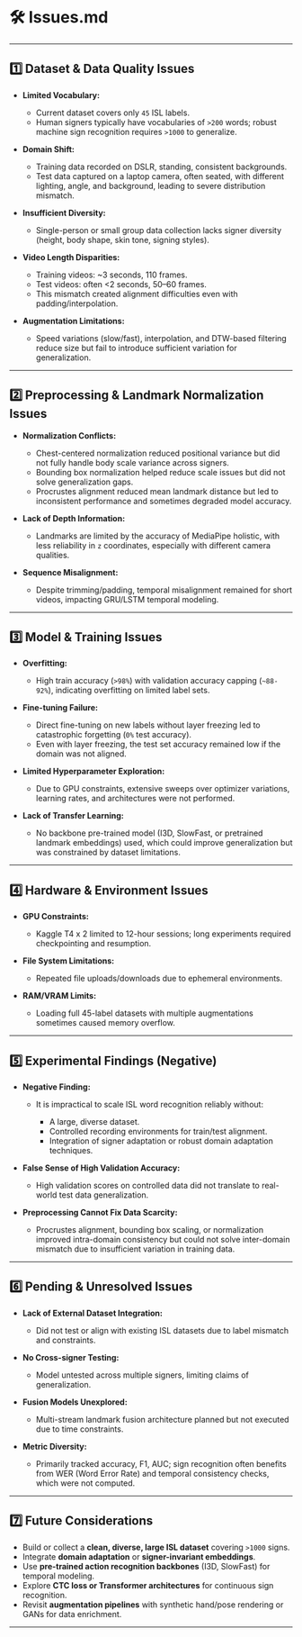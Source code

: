 # 🛠️ Issues.md

---
## 1️⃣ Dataset & Data Quality Issues

* **Limited Vocabulary:**

  * Current dataset covers only `45` ISL labels.
  * Human signers typically have vocabularies of `>200` words; robust machine sign recognition requires `>1000` to generalize.
* **Domain Shift:**

  * Training data recorded on DSLR, standing, consistent backgrounds.
  * Test data captured on a laptop camera, often seated, with different lighting, angle, and background, leading to severe distribution mismatch.
* **Insufficient Diversity:**

  * Single-person or small group data collection lacks signer diversity (height, body shape, skin tone, signing styles).
* **Video Length Disparities:**

  * Training videos: \~3 seconds, 110 frames.
  * Test videos: often <2 seconds, 50–60 frames.
  * This mismatch created alignment difficulties even with padding/interpolation.
* **Augmentation Limitations:**

  * Speed variations (slow/fast), interpolation, and DTW-based filtering reduce size but fail to introduce sufficient variation for generalization.

---

## 2️⃣ Preprocessing & Landmark Normalization Issues

* **Normalization Conflicts:**

  * Chest-centered normalization reduced positional variance but did not fully handle body scale variance across signers.
  * Bounding box normalization helped reduce scale issues but did not solve generalization gaps.
  * Procrustes alignment reduced mean landmark distance but led to inconsistent performance and sometimes degraded model accuracy.
* **Lack of Depth Information:**

  * Landmarks are limited by the accuracy of MediaPipe holistic, with less reliability in `z` coordinates, especially with different camera qualities.
* **Sequence Misalignment:**

  * Despite trimming/padding, temporal misalignment remained for short videos, impacting GRU/LSTM temporal modeling.

---

## 3️⃣ Model & Training Issues

* **Overfitting:**

  * High train accuracy (`>98%`) with validation accuracy capping (`~88-92%`), indicating overfitting on limited label sets.
* **Fine-tuning Failure:**

  * Direct fine-tuning on new labels without layer freezing led to catastrophic forgetting (`0%` test accuracy).
  * Even with layer freezing, the test set accuracy remained low if the domain was not aligned.
* **Limited Hyperparameter Exploration:**

  * Due to GPU constraints, extensive sweeps over optimizer variations, learning rates, and architectures were not performed.
* **Lack of Transfer Learning:**

  * No backbone pre-trained model (I3D, SlowFast, or pretrained landmark embeddings) used, which could improve generalization but was constrained by dataset limitations.

---

## 4️⃣ Hardware & Environment Issues

* **GPU Constraints:**

  * Kaggle T4 x 2 limited to 12-hour sessions; long experiments required checkpointing and resumption.
* **File System Limitations:**

  * Repeated file uploads/downloads due to ephemeral environments.
* **RAM/VRAM Limits:**

  * Loading full 45-label datasets with multiple augmentations sometimes caused memory overflow.

---

## 5️⃣ Experimental Findings (Negative)

* **Negative Finding:**

  * It is impractical to scale ISL word recognition reliably without:

    * A large, diverse dataset.
    * Controlled recording environments for train/test alignment.
    * Integration of signer adaptation or robust domain adaptation techniques.
* **False Sense of High Validation Accuracy:**

  * High validation scores on controlled data did not translate to real-world test data generalization.
* **Preprocessing Cannot Fix Data Scarcity:**

  * Procrustes alignment, bounding box scaling, or normalization improved intra-domain consistency but could not solve inter-domain mismatch due to insufficient variation in training data.

---

## 6️⃣ Pending & Unresolved Issues

* **Lack of External Dataset Integration:**

  * Did not test or align with existing ISL datasets due to label mismatch and constraints.
* **No Cross-signer Testing:**

  * Model untested across multiple signers, limiting claims of generalization.
* **Fusion Models Unexplored:**

  * Multi-stream landmark fusion architecture planned but not executed due to time constraints.
* **Metric Diversity:**

  * Primarily tracked accuracy, F1, AUC; sign recognition often benefits from WER (Word Error Rate) and temporal consistency checks, which were not computed.

---

## 7️⃣ Future Considerations

* Build or collect a **clean, diverse, large ISL dataset** covering `>1000` signs.
* Integrate **domain adaptation** or **signer-invariant embeddings**.
* Use **pre-trained action recognition backbones** (I3D, SlowFast) for temporal modeling.
* Explore **CTC loss or Transformer architectures** for continuous sign recognition.
* Revisit **augmentation pipelines** with synthetic hand/pose rendering or GANs for data enrichment.

---

